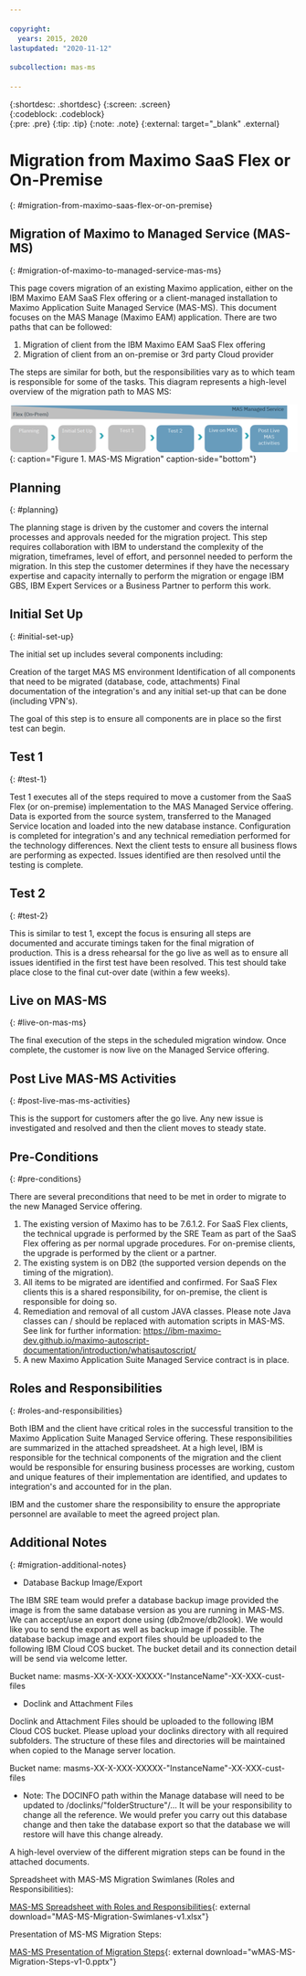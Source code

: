 ```yaml
---

copyright:
  years: 2015, 2020
lastupdated: "2020-11-12"

subcollection: mas-ms

---
```


{:shortdesc: .shortdesc}
{:screen: .screen}  
{:codeblock: .codeblock}  
{:pre: .pre}
{:tip: .tip}
{:note: .note}
{:external: target="_blank" .external}

# Migration from Maximo SaaS Flex or On-Premise
{: #migration-from-maximo-saas-flex-or-on-premise}

## Migration of Maximo to Managed Service (MAS-MS)
{: #migration-of-maximo-to-managed-service-mas-ms}

This page covers migration of an existing Maximo application, either on the IBM Maximo EAM SaaS Flex offering or a client-managed installation to Maximo Application Suite Managed Service (MAS-MS). This document focuses on the MAS Manage (Maximo EAM) application.  There are two paths that can be followed:

1. Migration of client from the IBM Maximo EAM SaaS Flex offering
2. Migration of client from an on-premise or 3rd party Cloud provider

The steps are similar for both, but the responsibilities vary as to which team is responsible for some of the tasks. This diagram represents a high-level overview of the migration path to MAS MS:

![MAS-MS-Migration](images/MAS-MS-Migration.png "MAS-MS-Migration"){: caption="Figure 1. MAS-MS Migration" caption-side="bottom"}

## Planning
{: #planning}

The planning stage is driven by the customer and covers the internal processes and approvals needed for the migration project.  This step requires collaboration with IBM to understand the complexity of the migration, timeframes, level of effort, and personnel needed to perform the migration.  In this step the customer determines if they have the necessary expertise and capacity internally to perform the migration or engage IBM GBS, IBM Expert Services or a Business Partner to perform this work.

## Initial Set Up
{: #initial-set-up}

The initial set up includes several components including:

Creation of the target MAS MS environment
Identification of all components that need to be migrated (database, code, attachments)
Final documentation of the integration's and any initial set-up that can be done (including VPN's). 

The goal of this step is to ensure all components are in place so the first test can begin. 

## Test 1
{: #test-1}

Test 1 executes all of the steps required to move a customer from the SaaS Flex (or on-premise) implementation to the MAS Managed Service offering.  Data is exported from the source system, transferred to the Managed Service location and loaded into the new database instance.  Configuration is completed for integration's and any technical remediation performed for the technology differences.  Next the client tests to ensure all business flows are performing as expected.  Issues identified are then resolved until the testing is complete.

## Test 2
{: #test-2}

This is similar to test 1, except the focus is ensuring all steps are documented and accurate timings taken for the final migration of production.  This is a dress rehearsal for the go live as well as to ensure all issues identified in the first test have been resolved.  This test should take place close to the final cut-over date (within a few weeks).

## Live on MAS-MS
{: #live-on-mas-ms}

The final execution of the steps in the scheduled migration window.  Once complete, the customer is now live on the Managed Service offering.

## Post Live MAS-MS Activities
{: #post-live-mas-ms-activities}

This is the support for customers after the go live.  Any new issue is investigated and resolved and then the client moves to steady state.

## Pre-Conditions
{: #pre-conditions}

There are several preconditions that need to be met in order to migrate to the new Managed Service offering.

1. The existing version of Maximo has to be 7.6.1.2. For SaaS Flex clients, the technical upgrade is performed by the SRE Team as part of the SaaS Flex offering as per normal upgrade procedures. For on-premise clients, the upgrade is performed by the client or a partner. 
2. The existing system is on DB2 (the supported version depends on the timing of the migration).
3. All items to be migrated are identified and confirmed. For SaaS Flex clients this is a shared responsibility, for on-premise, the client is responsible for doing so.
4. Remediation and removal of all custom JAVA classes. Please note Java classes can / should be replaced with automation scripts in MAS-MS. See link for further information: https://ibm-maximo-dev.github.io/maximo-autoscript-documentation/introduction/whatisautoscript/
5. A new Maximo Application Suite Managed Service contract is in place.

## Roles and Responsibilities
{: #roles-and-responsibilities}

Both IBM and the client have critical roles in the successful transition to the Maximo Application Suite Managed Service offering. These responsibilities are summarized in the attached spreadsheet.  At a high level, IBM is responsible for the technical components of the migration and the client would be responsible for ensuring business processes are working, custom and unique features of their implementation are identified, and updates to integration's and accounted for in the plan.

IBM and the customer share the responsibility to ensure the appropriate personnel are available to meet the agreed project plan.

## Additional Notes
{: #migration-additional-notes}

* Database Backup Image/Export

The IBM SRE team would prefer a database backup image provided the image is from the same database version as you are running in MAS-MS.  We can accept/use an export done using (db2move/db2look). We would like you to send the export as well as backup image if possible.  The database backup image and export files should be uploaded to the following IBM Cloud COS bucket. The bucket detail and its connection detail will be send via welcome letter.

Bucket name: masms-XX-X-XXX-XXXXX-"InstanceName"-XX-XXX-cust-files
 
* Doclink and Attachment Files

Doclink and Attachment Files should be uploaded to the following IBM Cloud COS bucket. Please upload your doclinks directory with all required subfolders. The structure of these files and directories will be maintained when copied to the Manage server location.

Bucket name: masms-XX-X-XXX-XXXXX-"InstanceName"-XX-XXX-cust-files
 
* Note: The DOCINFO path within the Manage database will need to be updated to /doclinks/"folderStructure"/...  It will be your responsibility to change all the reference. We would prefer you carry out this database change and then take the database export so that the database we will restore will have this change already.

A high-level overview of the different migration steps can be found in the attached documents.

Spreadsheet with MAS-MS Migration Swimlanes (Roles and Responsibilities):

[MAS-MS Spreadsheet with Roles and Responsibilities](https://www.ibm.com/support/pages/system/files/inline-files/Swimlanes-v3.xlsx){: external download="MAS-MS-Migration-Swimlanes-v1.xlsx"}

Presentation of MS-MS Migration Steps:

[MAS-MS Presentation of Migration Steps](https://www.ibm.com/support/pages/system/files/inline-files/Migration%20to%20MAS%20MS%20v2.pptx){: external download="wMAS-MS-Migration-Steps-v1-0.pptx"}